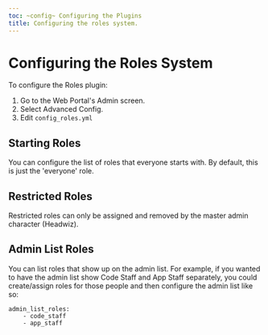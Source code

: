 ```yaml
---
toc: ~config~ Configuring the Plugins
title: Configuring the roles system.
---
```

# Configuring the Roles System

To configure the Roles plugin:

1. Go to the Web Portal's Admin screen.  
2. Select Advanced Config.
3. Edit `config_roles.yml`

## Starting Roles

You can configure the list of roles that everyone starts with.  By default, this is just the 'everyone' role.

## Restricted Roles

Restricted roles can only be assigned and removed by the master admin character (Headwiz). 

## Admin List Roles

You can list roles that show up on the admin list.  For example, if you wanted to have the admin list show Code Staff and App Staff separately, you could create/assign roles for those people and then configure the admin list like so:

    admin_list_roles:
        - code_staff
        - app_staff